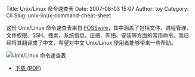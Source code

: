 Title: Unix/Linux 命令速查表
Date: 2007-08-03 15:07
Author: toy
Category: Cli
Slug: unix-linux-command-cheat-sheet

这份 Unix/Linux 命令速查表来自
[FOSSwire](http://fosswire.com/2007/08/02/unixlinux-command-cheat-sheet/)，其中涵盖了包括文件、进程管理、文件权限、SSH、搜索、系统信息、压缩、网络、安装等方面的常用命令。我已经将其翻译成了中文，希望对中文
Unix/Linux 使用者能够带来一些帮助。

![Unix/Linux 命令速查表](http://i.linuxtoy.org/i/2007/08/fwunixref.png)

- [下载 (PDF)](http://i.linuxtoy.org/files/pdf/fwunixref.pdf)
